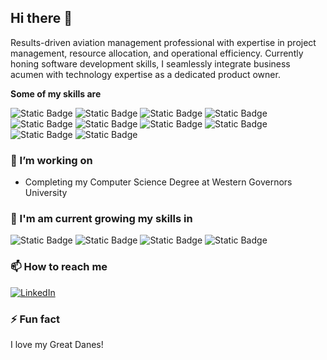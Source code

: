 ## Hi there 👋

Results-driven aviation management professional with expertise in project management, resource allocation, and operational efficiency. Currently honing software development skills, I seamlessly integrate business acumen with technology expertise as a dedicated product owner.

**Some of my skills are**

![Static Badge](https://img.shields.io/badge/Java-red?style=for-the-badge&logo=Java)
![Static Badge](https://img.shields.io/badge/C%2B%2B-blue?style=for-the-badge&logo=C%2B%2B)
![Static Badge](https://img.shields.io/badge/SpringBoot-black?style=for-the-badge&logo=SpringBoot)
![Static Badge](https://img.shields.io/badge/JavaScript-black?style=for-the-badge&logo=JavaScript&labelColor=black)
![Static Badge](https://img.shields.io/badge/TypeScript-black?style=for-the-badge&logo=TypeScript&labelColor=black)
![Static Badge](https://img.shields.io/badge/Angular-red?style=for-the-badge&logo=Angular)
![Static Badge](https://img.shields.io/badge/Python-black?style=for-the-badge&logo=Python)
![Static Badge](https://img.shields.io/badge/Linux-black?style=for-the-badge&logo=Linux&labelColor=black)
![Static Badge](https://img.shields.io/badge/HTML-black?style=for-the-badge&logo=HTML&labelColor=black)
![Static Badge](https://img.shields.io/badge/CSS-black?style=for-the-badge&logo=CSS&labelColor=black)

### 🔭 I’m working on

- Completing my Computer Science Degree at Western Governors University

### 🌱 I'm am current growing my skills in

![Static Badge](https://img.shields.io/badge/Java-red?style=for-the-badge&logo=Java)
![Static Badge](https://img.shields.io/badge/SpringBoot-black?style=for-the-badge&logo=SpringBoot)
![Static Badge](https://img.shields.io/badge/Angular-red?style=for-the-badge&logo=Angular)
![Static Badge](https://img.shields.io/badge/TypeScript-black?style=for-the-badge&logo=TypeScript&labelColor=black)

### 📫 How to reach me

<div display="flex">
  <a href="https://www.linkedin.com/in/tjhardin/">
    <img src="https://img.shields.io/badge/linkedin-%230077B5.svg?style=for-the-badge&logo=linkedin&logoColor=white" alt="LinkedIn"/>
  </a>
</div>

### ⚡ Fun fact

I love my Great Danes!
